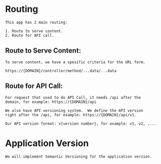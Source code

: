 # Routing
    This app has 2 main routing:

    1. Route to serve content.
    2. Route for API call.

## Route to Serve Content:
    To serve content, we have a spesific criteria for the URL form.
    
    https://{DOMAIN}/controller/method/...data/...data


## Route for API Call:
    For request that used to do API Call, it needs /api after the 
    domain, for example: https://{DOMAIN}/api

    We also have API versioning system.  We define the API version
    right after the /api, for example: https://{DOMAIN}/api/v1.

    Our API version format: v{version number}, for example: v1, v2, ....


# Application Version
    We will implement Semantic Versioning for the application version.